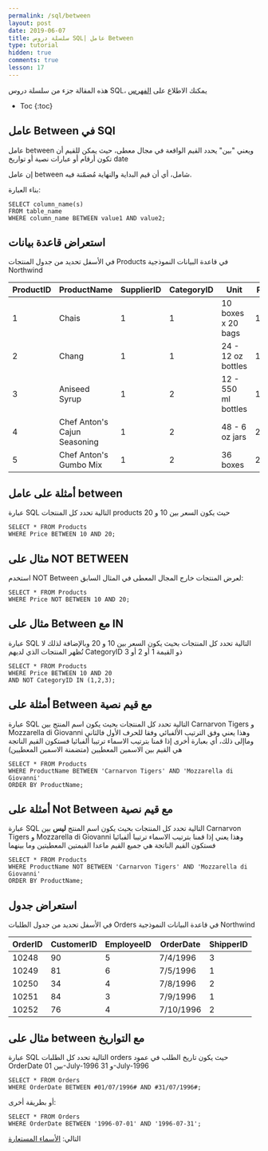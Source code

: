 ```yaml
---
permalink: /sql/between
layout: post
date: 2019-06-07
title: سلسلة دروس SQL| عامل Between
type: tutorial
hidden: true
comments: true
lesson: 17
---
```


هذه المقالة جزء من سلسلة دروس SQL، يمكنك الاطلاع على [الفهرس](intro)

* Toc
{:toc}

<style>

table {
  direction: ltr;
}
</style>


## عامل Between في SQl

عامل between ويعني "بين" يحدد القيم الواقعة في مجال معطى، حيث يمكن للقيم أن تكون أرقام أو عبارات نصية أو تواريخ date

إن عامل between شامل، أي أن قيم البداية والنهاية مُضمّنة فيه.

بناء العبارة:

	SELECT column_name(s)
	FROM table_name
	WHERE column_name BETWEEN value1 AND value2;


## استعراض قاعدة بيانات


في الأسفل تحديد من جدول المنتجات Products في قاعدة البيانات النموذجية Northwind


ProductID|	ProductName|	SupplierID|	CategoryID|	Unit|	Price
------|-------|------|-------|-------|-------
1|	Chais|	1|	1|	10 boxes x 20 bags|	18
2|	Chang|	1|	1|	24 - 12 oz bottles|	19
3|	Aniseed Syrup|	1|	2|	12 - 550 ml bottles|	10
4|	Chef Anton's Cajun Seasoning|	1|	2|	48 - 6 oz jars|	22
5|	Chef Anton's Gumbo Mix|	1|	2|	36 boxes|	21.35

## أمثلة على عامل between

عبارة SQL التالية تحدد كل المنتجات products حيث يكون السعر بين 10 و 20

	SELECT * FROM Products
	WHERE Price BETWEEN 10 AND 20;

## مثال على NOT BETWEEN

استخدم NOT Between لعرض المنتجات خارج المجال المعطى في المثال السابق:

	SELECT * FROM Products
	WHERE Price NOT BETWEEN 10 AND 20;

## مثال على Between مع IN

عبارة SQL التالية تحدد كل المنتجات بحيث يكون السعر بين 10 و 20 وبالإضافة لذلك لا تُظهر المنتجات الذي لديهم CategoryID ذو القيمة 1 أو 2 أو 3

	SELECT * FROM Products
	WHERE Price BETWEEN 10 AND 20
	AND NOT CategoryID IN (1,2,3);

## أمثلة على Between مع قيم نصية

عبارة SQL التالية تحدد كل المنتجات بحيث يكون اسم المنتج بين Carnarvon Tigers و Mozzarella di Giovanni وهذا يعني وفق الترتيب الألفبائي وفقا للحرف الأول فالثاني وماإلى ذلك، أي بعبارة أخرى إذا قمنا بترتيب الاسماء ترتيبا ألفبائيا فستكون القيم الناتجة هي القيم بين الاسمين المعطيين (متضمنة الاسمين المعطيين)

	SELECT * FROM Products
	WHERE ProductName BETWEEN 'Carnarvon Tigers' AND 'Mozzarella di Giovanni'
	ORDER BY ProductName;

## أمثلة على Not Between مع قيم نصية


عبارة SQL التالية تحدد كل المنتجات بحيث يكون اسم المنتج **ليس** بين Carnarvon Tigers و Mozzarella di Giovanni
وهذا يعني إذا قمنا بترتيب الاسماء ترتيبا ألفبائيا فستكون القيم الناتجة هي جميع القيم ماعدا القيمتين المعطيتين وما بينهما

	SELECT * FROM Products
	WHERE ProductName NOT BETWEEN 'Carnarvon Tigers' AND 'Mozzarella di Giovanni'
	ORDER BY ProductName;

## استعراض جدول

في الأسفل تحديد من جدول الطلبات Orders في قاعدة البيانات النموذجية Northwind

OrderID|	CustomerID|	EmployeeID|	OrderDate|	ShipperID
------|-------|-----|------|-------
10248|	90|	5|	7/4/1996|	3
10249|	81|	6|	7/5/1996|	1
10250|	34|	4|	7/8/1996|	2
10251|	84|	3|	7/9/1996|	1
10252|	76|	4|	7/10/1996|	2


## مثال على between مع التواريخ


عبارة SQL التالية تحدد كل الطلبات orders حيث يكون تاريخ الطلب في عمود OrderDate بين 01-July-1996 و 31-July-1996

	SELECT * FROM Orders
	WHERE OrderDate BETWEEN #01/07/1996# AND #31/07/1996#;

أو بطريقة أخرى:

	SELECT * FROM Orders
	WHERE OrderDate BETWEEN '1996-07-01' AND '1996-07-31';


التالي: [الأسماء المستعارة ](aliases)
